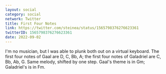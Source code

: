 ```yaml
---
layout: social
category: social
network: Twitter
title: First Four Notes
link: https://twitter.com/steinea/status/1565798376276623361
twitterID: 1565798376276623361
date: 2022-09-02
---
```


I'm no musician, but I was able to plunk both out on a virtual keyboard. The first four notes of Gaal are D, C, Bb, A; the first four notes of Galadriel are C, Bb, Ab, G. Same melody, shifted by one step. Gaal's theme is in Gm; Galadriel's is in Fm.
